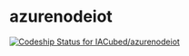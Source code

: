 # azurenodeiot

[ ![Codeship Status for IACubed/azurenodeiot](https://codeship.com/projects/da64ae50-42af-0134-0a9a-6295fca7620e/status?branch=master)](https://codeship.com/projects/168238)
